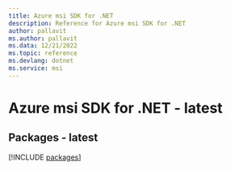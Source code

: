 ```yaml
---
title: Azure msi SDK for .NET
description: Reference for Azure msi SDK for .NET
author: pallavit
ms.author: pallavit
ms.data: 12/21/2022
ms.topic: reference
ms.devlang: dotnet
ms.service: msi
---
```

# Azure msi SDK for .NET - latest
## Packages - latest
[!INCLUDE [packages](msi-index.md)]